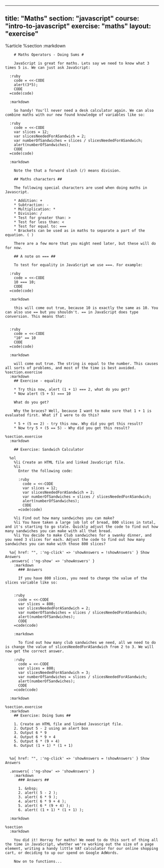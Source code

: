 ---
  title: "Maths"
  section: "javascript"
  course: "intro-to-javascript"
  exercise: "maths"
  layout: "exercise"
  ---
  
  %article
    %section
      :markdown
  
        # Maths Operators - Doing Sums #
  
        JavaScript is great for maths. Lets say we need to know what 3 times 5 is. We can just ask JavaScript:
  
      :ruby
        code = <<-CODE
        alert(3*5);
        CODE
      =code(code)
  
      :markdown
  
        So handy! You'll never need a desk calculator again. We can also combine maths with our new found knowledge of variables like so:
  
      :ruby
        code = <<-CODE
        var slices = 12;
        var slicesNeededForASandwich = 2;
        var numberOfSandwiches = slices / slicesNeededForASandwich;
        alert(numberOfSandwiches);
        CODE
      =code(code)
  
      :markdown
  
        Note the that a forward slash (/) means division.
  
        ## Maths characters ##
  
        The following special characters are used when doing maths in Javascript.
  
        * Addition: +
        * Subtraction: -
        * Multiplication: *
        * Division: /
        * Test for greater than: >
        * Test for less than: <
        * Test for equal to: ===
        * Brackets can be used as in maths to separate a part of the equation. ( )
  
        There are a few more that you might need later, but these will do for now.
  
        ## A note on === ##
  
        To test for equality in JavaScript we use ===. For example:
  
      :ruby
        code = <<-CODE
        10 === 10;
        CODE
      =code(code)
  
      :markdown
  
        this will come out true, because 10 is exactly the same as 10. You can also use == but you shouldn't. == in JavaScript does type conversion. This means that:
  
  
      :ruby
        code = <<-CODE
        "10" == 10
        CODE
      =code(code)
  
      :markdown
  
        will come out true. The string is equal to the number. This causes all sorts of problems, and most of the time is best avoided.
    %section.exercise
      :markdown
        ## Exercise - equality
  
        * Try this now, alert (1 + 1) === 2, what do you get?
        * Now alert (5 + 5) === 10
  
        What do you get?
  
        Why the braces? Well, because I want to make sure that 1 + 1 is evaluated first. What if I were to do this?
  
        * 5 + (5 == 2) - try this now. Why did you get this result?
        * Now try 5 + (5 == 5) - Why did you get this result?
  
    %section.exercise
      :markdown
  
        ## Exercise: Sandwich Calculator
  
      %ol
        %li Create an HTML file and linked JavaScript file.
        %li
          Enter the following code:
  
          :ruby
            code = <<-CODE
            var slices = 12;
            var slicesNeededForASandwich = 2;
            var numberOfSandwiches = slices / slicesNeededForASandwich;
            alert(numberOfSandwiches);
            CODE
          =code(code)
  
        %li Find out how many sandwiches you can make?
        %li You have taken a large job lot of bread, 800 slices in total, and it's starting to go stale. Quickly adjust the code to find out how many sandwiches you can make with all that bread.
        %li You decide to make Club sandwiches for a swanky dinner, and you need 3 slices for each. Adjust the code to find out how many sandwiches you can make with those 800 slices?
  
      %a{ href: "", :'ng-click' => 'showAnswers = !showAnswers' } Show Answers
      .answers{ :'ng-show' => 'showAnswers' }
        :markdown
          ### Answers
  
          If you have 800 slices, you need to change the value of the slices variable like so:
  
  
        :ruby
          code = <<-CODE
          var slices = 800;
          var slicesNeededForASandwich = 2;
          var numberOfSandwiches = slices / slicesNeededForASandwich;
          alert(numberOfSandwiches);
          CODE
        =code(code)
  
        :markdown
  
          To find out how many club sandwiches we need, all we need to do is change the value of slicesNeededForASandwich from 2 to 3. We will now get the correct answer.
  
        :ruby
          code = <<-CODE
          var slices = 800;
          var slicesNeededForASandwich = 3;
          var numberOfSandwiches = slices / slicesNeededForASandwich;
          alert(numberOfSandwiches);
          CODE
        =code(code)
  
      :markdown
  
    %section.exercise
      :markdown
        ## Exercise: Doing Sums ##
  
        1. Create an HTML file and linked Javascript file.
        2. Output 5 - 2 using an alert box
        3. Output 6 * 9
        4. Output 6 * 9 + 4
        5. Output 6 * (9 + 4)
        6. Output (1 + 1) * (1 + 1)
  
  
      %a{ href: "", :'ng-click' => 'showAnswers = !showAnswers' } Show Answers
  
      .answers{ :'ng-show' => 'showAnswers' }
        :markdown
          ### Answers ##
  
          1. &nbsp;
          2. alert( 5 - 2 );
          3. alert( 6 * 9 );
          4. alert( 6 * 9 + 4 );
          5. alert( 6 * (9 + 4) );
          6. alert( (1 + 1) * (1 + 1) );
  
      :markdown
  
    %section
      :markdown
  
        You did it! Horray for maths! We need to do this sort of thing all the time in JavaScript, whether we're working out the size of a page element, writing a handy little VAT calculator for our online shopping cart, or deciding to up our spend on Google AdWords.
  
        Now on to functions...
  
  